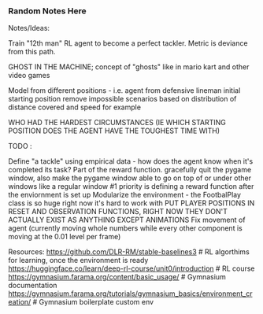 ### Random Notes Here

Notes/Ideas:

Train "12th man" RL agent to become a perfect tackler. Metric is deviance from this path.

GHOST IN THE MACHINE; concept of "ghosts" like in mario kart and other video games

Model from different positions - i.e. agent from defensive lineman initial starting position
    remove impossible scenarios based on distribution of distance covered and speed for example

WHO HAD THE HARDEST CIRCUMSTANCES (IE WHICH STARTING POSITION DOES THE AGENT HAVE THE TOUGHEST TIME WITH)

TODO : 

Define "a tackle" using empirical data - how does the agent know when it's completed its task? Part of the reward function.
gracefully quit the pygame window, also make the pygame window able to go on top of or under other windows like a regular window
#1 priority is defining a reward function after the enviornment is set up 
Modularize the environment - the FootbalPlay class is so huge right now it's hard to work with
PUT PLAYER POSITIONS IN RESET AND OBSERVATION FUNCTIONS, RIGHT NOW THEY DON'T ACTUALLY EXIST AS ANYTHING EXCEPT ANIMATIONS
Fix movement of agent (currently moving whole numbers while every other component is moving at the 0.01 level per frame)

Resources:
https://github.com/DLR-RM/stable-baselines3 # RL algorthims for learning, once the environment is ready
https://huggingface.co/learn/deep-rl-course/unit0/introduction # RL course
https://gymnasium.farama.org/content/basic_usage/ # Gymnasium documentation
https://gymnasium.farama.org/tutorials/gymnasium_basics/environment_creation/ # Gymnasium boilerplate custom env